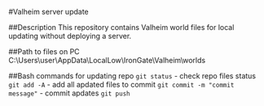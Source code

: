 #Valheim server update

##Description
This repository contains Valheim world files for local updating without deploying a server.

##Path to files on PC
C:\Users\user\AppData\LocalLow\IronGate\Valheim\worlds

##Bash commands for updating repo
`git status` - check repo files status
`git add -A` - add all apdated files to commit
`git commit -m "commit message"` - commit apdates
`git push`